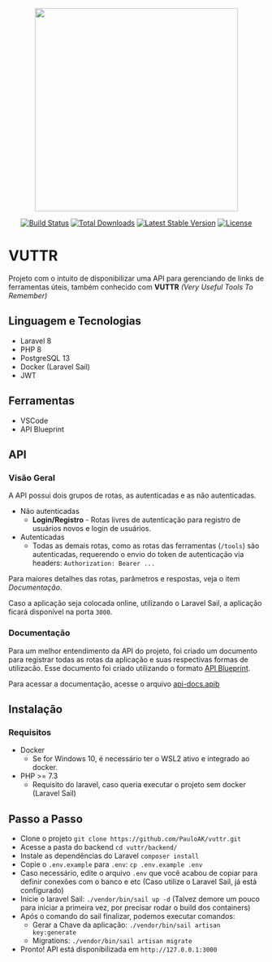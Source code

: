 <p align="center"><a href="https://laravel.com" target="_blank"><img src="https://raw.githubusercontent.com/laravel/art/master/logo-lockup/5%20SVG/2%20CMYK/1%20Full%20Color/laravel-logolockup-cmyk-red.svg" width="400"></a></p>

<p align="center">
<a href="https://travis-ci.org/laravel/framework"><img src="https://travis-ci.org/laravel/framework.svg" alt="Build Status"></a>
<a href="https://packagist.org/packages/laravel/framework"><img src="https://img.shields.io/packagist/dt/laravel/framework" alt="Total Downloads"></a>
<a href="https://packagist.org/packages/laravel/framework"><img src="https://img.shields.io/packagist/v/laravel/framework" alt="Latest Stable Version"></a>
<a href="https://packagist.org/packages/laravel/framework"><img src="https://img.shields.io/packagist/l/laravel/framework" alt="License"></a>
</p>

# VUTTR

Projeto com o intuito de disponibilizar uma API para gerenciando de links de ferramentas úteis, também conhecido com **VUTTR** *(Very Useful Tools To Remember)*

## Linguagem e Tecnologias
- Laravel 8
- PHP 8
- PostgreSQL 13
- Docker (Laravel Sail)
- JWT

## Ferramentas
- VSCode
- API Blueprint

## API
### Visão Geral
A API possui dois grupos de rotas, as autenticadas e as não autenticadas.
- Não autenticadas
  - **Login/Registro** - Rotas livres de autenticação para registro de usuários novos e login de usuários.
- Autenticadas
  - Todas as demais rotas, como as rotas das ferramentas (`/tools`) são autenticadas, requerendo o envio do token de autenticação via headers: `Authorization: Bearer ...`

Para maiores detalhes das rotas, parâmetros e respostas, veja o item *Documentação*.

Caso a aplicação seja colocada online, utilizando o Laravel Sail, a aplicação ficará disponível na porta `3000`.

### Documentação
Para um melhor entendimento da API do projeto, foi criado um documento para registrar todas as rotas da aplicação e suas respectivas formas de utilizacão. Esse documento foi criado utilizando o formato [API Blueprint](https://apiblueprint.org/).

Para acessar a documentação, acesse o arquivo [api-docs.apib](./api-dics.apib)

## Instalação

### Requisitos
- Docker
  - Se for Windows 10, é necessário ter o WSL2 ativo e integrado ao docker.
- PHP >= 7.3
  - Requisito do laravel, caso queria executar o projeto sem docker (Laravel Sail)
## Passo a Passo
- Clone o projeto `git clone https://github.com/PauloAK/vuttr.git`
- Acesse a pasta do backend `cd vuttr/backend/`
- Instale as dependências do Laravel `composer install`
- Copie o `.env.example` para `.env`: `cp .env.example .env`
- Caso necessário, edite o arquivo `.env` que você acabou de copiar para definir conexões com o banco e etc (Caso utilize o Laravel Sail, já está configurado)
- Inicie o laravel Sail: `./vendor/bin/sail up -d` (Talvez demore um pouco para iniciar a primeira vez, por precisar rodar o build dos containers)
- Após o comando do sail finalizar, podemos executar comandos:
  - Gerar a Chave da aplicação: `./vendor/bin/sail artisan key:generate`
  - Migrations: `./vendor/bin/sail artisan migrate`
- Pronto! API está disponibilizada em `http://127.0.0.1:3000`